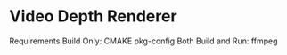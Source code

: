 Video Depth Renderer
====================
Requirements
	Build Only:
		CMAKE
		pkg-config
	Both Build and Run:
		ffmpeg